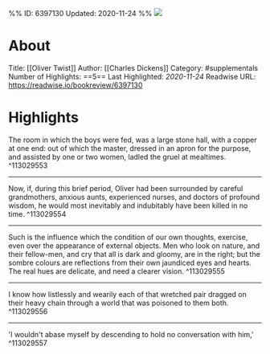 %%
ID: 6397130
Updated: 2020-11-24
%%
![](https://images-na.ssl-images-amazon.com/images/I/51SmEM7LUGL._SL500_.jpg)

# About
Title: [[Oliver Twist]]
Author: [[Charles Dickens]]
Category: #supplementals
Number of Highlights: ==5==
Last Highlighted: *2020-11-24*
Readwise URL: https://readwise.io/bookreview/6397130

# Highlights 
The room in which the boys were fed, was a large stone hall, with a copper at one end: out of which the master, dressed in an apron for the purpose, and assisted by one or two women, ladled the gruel at mealtimes.  ^113029553

---

Now, if, during this brief period, Oliver had been surrounded by careful grandmothers, anxious aunts, experienced nurses, and doctors of profound wisdom, he would most inevitably and indubitably have been killed in no time.  ^113029554

---

Such is the influence which the condition of our own thoughts, exercise, even over the appearance of external objects. Men who look on nature, and their fellow-men, and cry that all is dark and gloomy, are in the right; but the sombre colours are reflections from their own jaundiced eyes and hearts. The real hues are delicate, and need a clearer vision.  ^113029555

---

I know how listlessly and wearily each of that wretched pair dragged on their heavy chain through a world that was poisoned to them both.  ^113029556

---

'I wouldn't abase myself by descending to hold no conversation with him,'  ^113029557

